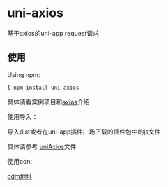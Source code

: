# uni-axios
基于axios的uni-app request请求


## 使用

Using npm:

```bash
$ npm install uni-axios
```

具体请看实例项目和[axios](https://github.com/axios/axios)介绍

使用导入：

导入dist或者在uni-app插件广场下载的插件包中的js文件

具体请参考 [uniAxios](https://github.com/qqqqqqq1995/uni-axios/blob/master/utils/uniAxios.js)文件

使用cdn:

[cdm地址](https://unpkg.com/uni-axios@1.0.3/dist/uni-axios.min.js)


